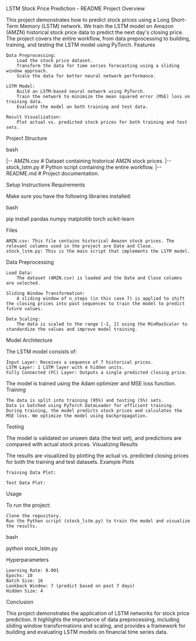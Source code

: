 LSTM Stock Price Prediction - README
Project Overview

This project demonstrates how to predict stock prices using a Long Short-Term Memory (LSTM) network. We train the LSTM model on Amazon (AMZN) historical stock price data to predict the next day's closing price. The project covers the entire workflow, from data preprocessing to building, training, and testing the LSTM model using PyTorch.
Features

    Data Preprocessing:
        Load the stock price dataset.
        Transform the data for time series forecasting using a sliding window approach.
        Scale the data for better neural network performance.

    LSTM Model:
        Build an LSTM-based neural network using PyTorch.
        Train the network to minimize the mean squared error (MSE) loss on training data.
        Evaluate the model on both training and test data.

    Result Visualization:
        Plot actual vs. predicted stock prices for both training and test sets.

Project Structure

bash

|-- AMZN.csv                 # Dataset containing historical AMZN stock prices.
|-- stock_lstm.py            # Python script containing the entire workflow.
|-- README.md                # Project documentation.

Setup Instructions
Requirements

Make sure you have the following libraries installed:

bash

pip install pandas numpy matplotlib torch scikit-learn

Files

    AMZN.csv: This file contains historical Amazon stock prices. The relevant columns used in the project are Date and Close.
    stock_lstm.py: This is the main script that implements the LSTM model.

Data Preprocessing

    Load Data:
        The dataset (AMZN.csv) is loaded and the Date and Close columns are selected.

    Sliding Window Transformation:
        A sliding window of n_steps (in this case 7) is applied to shift the closing prices into past sequences to train the model to predict future values.

    Data Scaling:
        The data is scaled to the range [-1, 1] using the MinMaxScaler to standardize the values and improve model training.

Model Architecture

The LSTM model consists of:

    Input Layer: Receives a sequence of 7 historical prices.
    LSTM Layer: 1 LSTM layer with 4 hidden units.
    Fully Connected (FC) Layer: Outputs a single predicted closing price.

The model is trained using the Adam optimizer and MSE loss function.
Training

    The data is split into training (95%) and testing (5%) sets.
    Data is batched using PyTorch DataLoader for efficient training.
    During training, the model predicts stock prices and calculates the MSE loss. We optimize the model using backpropagation.

Testing

The model is validated on unseen data (the test set), and predictions are compared with actual stock prices.
Visualizing Results

The results are visualized by plotting the actual vs. predicted closing prices for both the training and test datasets.
Example Plots

    Training Data Plot:

    Test Data Plot:

Usage

To run the project:

    Clone the repository.
    Run the Python script (stock_lstm.py) to train the model and visualize the results.

bash

python stock_lstm.py

Hyperparameters

    Learning Rate: 0.001
    Epochs: 10
    Batch Size: 16
    Lookback Window: 7 (predict based on past 7 days)
    Hidden Size: 4

Conclusion

This project demonstrates the application of LSTM networks for stock price prediction. It highlights the importance of data preprocessing, including sliding window transformations and scaling, and provides a framework for building and evaluating LSTM models on financial time series data.
